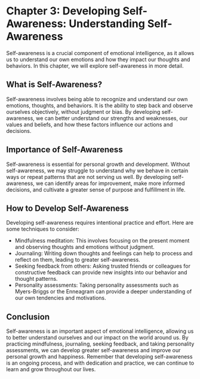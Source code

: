 Chapter 3: Developing Self-Awareness: Understanding Self-Awareness
==================================================================

Self-awareness is a crucial component of emotional intelligence, as it allows us to understand our own emotions and how they impact our thoughts and behaviors. In this chapter, we will explore self-awareness in more detail.

What is Self-Awareness?
-----------------------

Self-awareness involves being able to recognize and understand our own emotions, thoughts, and behaviors. It is the ability to step back and observe ourselves objectively, without judgment or bias. By developing self-awareness, we can better understand our strengths and weaknesses, our values and beliefs, and how these factors influence our actions and decisions.

Importance of Self-Awareness
----------------------------

Self-awareness is essential for personal growth and development. Without self-awareness, we may struggle to understand why we behave in certain ways or repeat patterns that are not serving us well. By developing self-awareness, we can identify areas for improvement, make more informed decisions, and cultivate a greater sense of purpose and fulfillment in life.

How to Develop Self-Awareness
-----------------------------

Developing self-awareness requires intentional practice and effort. Here are some techniques to consider:

* Mindfulness meditation: This involves focusing on the present moment and observing thoughts and emotions without judgment.
* Journaling: Writing down thoughts and feelings can help to process and reflect on them, leading to greater self-awareness.
* Seeking feedback from others: Asking trusted friends or colleagues for constructive feedback can provide new insights into our behavior and thought patterns.
* Personality assessments: Taking personality assessments such as Myers-Briggs or the Enneagram can provide a deeper understanding of our own tendencies and motivations.

Conclusion
----------

Self-awareness is an important aspect of emotional intelligence, allowing us to better understand ourselves and our impact on the world around us. By practicing mindfulness, journaling, seeking feedback, and taking personality assessments, we can develop greater self-awareness and improve our personal growth and happiness. Remember that developing self-awareness is an ongoing process, and with dedication and practice, we can continue to learn and grow throughout our lives.
